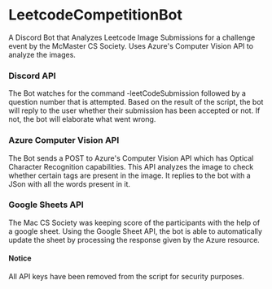 # LeetcodeCompetitionBot
A Discord Bot that Analyzes Leetcode Image Submissions for a challenge event by the McMaster CS Society. Uses Azure's Computer Vision API to analyze the images.

### Discord API
The Bot watches for the command -leetCodeSubmission followed by a question number that is attempted. Based on the result of the script, the bot will reply to the user whether their submission has been accepted or not. If not, the bot will elaborate what went wrong.

### Azure Computer Vision API
The Bot sends a POST to Azure's Computer Vision API which has Optical Character Recognition capabilities. This API analyzes the image to check whether certain tags are present in the image. It  replies to the bot with a JSon with all the words present in it.

### Google Sheets API
The Mac CS Society was keeping score of the participants with the help of a google sheet. Using the Google Sheet API, the bot is able to automatically update the sheet by processing the response given by the Azure resource.


#### Notice
All API keys have been removed from the script for security purposes.
